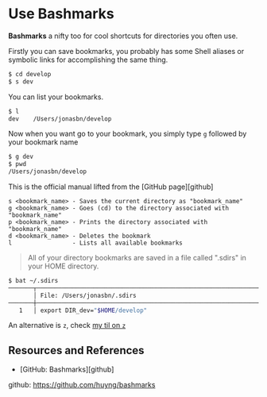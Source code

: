 # Use Bashmarks

**Bashmarks** a nifty too for cool shortcuts for directories you often use.

Firstly you can save bookmarks, you probably has some Shell aliases or symbolic links for accomplishing the same thing.

```bash
$ cd develop
$ s dev
```

You can list your bookmarks.

```bash
$ l
dev    /Users/jonasbn/develop
```

Now when you want go to your bookmark, you simply type `g` followed by your bookmark name

```bash
$ g dev
$ pwd
/Users/jonasbn/develop
```

This is the official manual lifted from the [GitHub page][github]

```
s <bookmark_name> - Saves the current directory as "bookmark_name"
g <bookmark_name> - Goes (cd) to the directory associated with "bookmark_name"
p <bookmark_name> - Prints the directory associated with "bookmark_name"
d <bookmark_name> - Deletes the bookmark
l                 - Lists all available bookmarks
```

> All of your directory bookmarks are saved in a file called ".sdirs" in your HOME directory.

```bash
$ bat ~/.sdirs
───────┬───────────────────────────────────────────────────────────────────────────────────────
       │ File: /Users/jonasbn/.sdirs
───────┼───────────────────────────────────────────────────────────────────────────────────────
   1   │ export DIR_dev="$HOME/develop"
```

An alternative is `z`, check [my til on `z`](http://jonasbn.github.io/til/bash/use_z.html)

## Resources and References

- [GitHub: Bashmarks][github]

github: https://github.com/huyng/bashmarks
